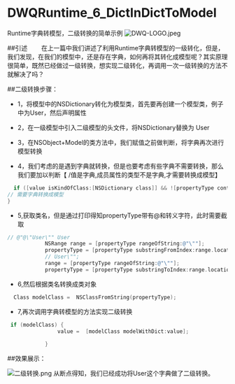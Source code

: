 # DWQRuntime_6_DictInDictToModel
Runtime字典转模型，二级转换的简单示例
![DWQ-LOGO.jpeg](http://upload-images.jianshu.io/upload_images/2231137-1545493cd60adb2b.jpeg?imageMogr2/auto-orient/strip%7CimageView2/2/w/1240)

##引述
  在上一篇中我们讲述了利用Runtime字典转模型的一级转化，但是，我们发现，在我们的模型中，还是存在字典，如何再将其转化成模型呢？其实原理很简单，既然已经做过一级转换，想实现二级转化，再调用一次一级转换的方法不就解决了吗？

##二级转换步骤：

- 1，将模型中的NSDictionary转化为模型类，首先要再创建一个模型类，例子中为User，然后声明属性

- 2，在一级模型中引入二级模型的头文件，将NSDictionary替换为 User

- 3，在NSObject+Model的类方法中，我们赋值之前做判断，将字典再次进行模型转换

- 4，我们考虑的是遇到字典就转换，但是也要考虑有些字典不需要转换，那么我们要加以判断【 /值是字典,成员属性的类型不是字典,才需要转换成模型】

```objective-c
  if ([value isKindOfClass:[NSDictionary class]] && ![propertyType containsString:@"NS"]) { 
// 需要字典转换成模型
}
```

- 5,获取类名，但是通过打印得知propertyType带有@和转义字符，此时需要截取

```objective-c
// @"@\"User\"" User
            NSRange range = [propertyType rangeOfString:@"\""];
            propertyType = [propertyType substringFromIndex:range.location + range.length];
            // User\"";
            range = [propertyType rangeOfString:@"\""];
            propertyType = [propertyType substringToIndex:range.location];

```
- 6,然后根据类名转换成类对象

```objective-c
  Class modelClass =  NSClassFromString(propertyType);

```
- 7,再次调用字典转模型的方法实现二级转换

```objective-c
 if (modelClass) {
                value =  [modelClass modelWithDict:value];
                
            }
```

##效果展示：

![二级转换.png](http://upload-images.jianshu.io/upload_images/2231137-02a121cad4c4aead.png)
从断点得知，我们已经成功将User这个字典做了二级转换。
